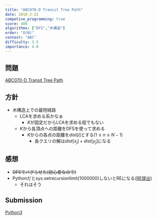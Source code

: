 ```yaml
---
title: "ABC070-D Transit Tree Path"
date: 2018-2-22
competive_programming: true
score: 400
algorithms: ["DFS","木構造"]
order: "O(N)"
contest: "ABC"
difficulty: 3.5
importance: 4.0
---
```


## 問題

[ABC070-D Transit Tree Path](https://atcoder.jp/contests/abc070/tasks/abc070_d)

## 方針

- 木構造上での最短経路
  - LCAを求める系かなぁ
      - $K$が固定だからLCAを求める程でもない
  - $K$から各頂点への距離をDFSを使って求める
      - $K$からの各点の距離を$dist[i]$とする($1 \leq n \leq N-1$)
          - 各クエリの解は$dist[x_j]+dist[y_j]$になる

## 感想

- ~~DFSでバグらせた(初心者なので)~~
- Pythonだとsys.setrecursionlimit(1000000)しないとREになる([RE提出](https://atcoder.jp/contests/abc070/submissions/4343832))
  - それはそう

## Submission

[Python3](https://atcoder.jp/contests/abc070/submissions/4337500)